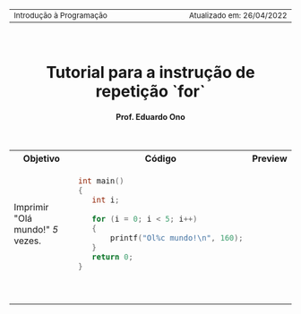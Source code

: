 <table>
<tr>
<td align="left" width="8000">
  <small>Introdução à Programação</small>
</td>
<td align="right">
  <small>Atualizado&nbsp;em:&nbsp;26/04/2022</small>
</td>
</tr>
</table>

<br>

<h1 align="center">
Tutorial para a instrução de repetição `for`
</h1>
<h4 align="center">
Prof. Eduardo Ono
</h4>

<br>

<table>
<tr>
  <th>Objetivo</th>
  <th>Código</th>
  <th>Preview</th>
</tr>

<tr>
<td>
  Imprimir "Olá mundo!" <em>5</em> vezes.
</td>
<td valign="top">

 ```c
int main()
{
    int i;
    
    for (i = 0; i < 5; i++)
    {
        printf("Ol%c mundo!\n", 160);
    }
    return 0;
}  
 ```

</td>

</tr>

<tr>
  <td valign="top">

  ```c
  
  ```

  </td>
  <td valign="top">
  </td>
</tr>
</table>

<br>
